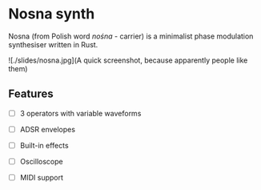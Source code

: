 # Nosna synth

Nosna (from Polish word *nośna* - carrier) is a minimalist
phase modulation synthesiser written in Rust.

![./slides/nosna.jpg](A quick screenshot, because apparently people like them)

## Features

- [ ] 3 operators with variable waveforms
- [ ] ADSR envelopes
- [ ] Built-in effects
- [ ] Oscilloscope
- [ ] MIDI support


